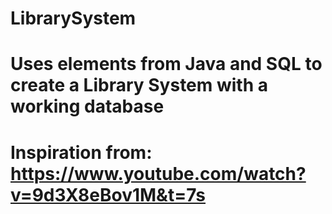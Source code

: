 # LibrarySystem
# Uses elements from Java and SQL to create a Library System with a working database
# Inspiration from: https://www.youtube.com/watch?v=9d3X8eBov1M&t=7s
